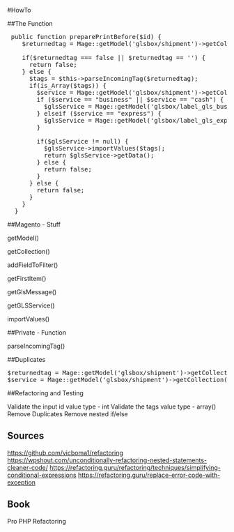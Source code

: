 #HowTo

##The Function

<pre>
 public function preparePrintBefore($id) {
    $returnedtag = Mage::getModel('glsbox/shipment')->getCollection()->addFieldToFilter('id', $id)->getFirstItem()->getGlsMessage();

    if($returnedtag === false || $returnedtag == '') {
      return false;
    } else {
      $tags = $this->parseIncomingTag($returnedtag);
      if(is_Array($tags)) {
        $service = Mage::getModel('glsbox/shipment')->getCollection()->addFieldToFilter('id', $id)->getFirstItem()->getService();
        if ($service == "business" || $service == "cash") {
          $glsService = Mage::getModel('glsbox/label_gls_business');
        } elseif ($service == "express") {
          $glsService = Mage::getModel('glsbox/label_gls_express');
        }

        if($glsService != null) {
          $glsService->importValues($tags);
          return $glsService->getData();
        } else {
          return false;
        }
      } else {
        return false;
      }
    }
  }
</pre>

##Magento - Stuff

getModel()

getCollection()

addFieldToFilter()

getFirstItem()

getGlsMessage()

getGLSService()

importValues()

##Private - Function

parseIncomingTag()

##Duplicates

<pre>
$returnedtag = Mage::getModel('glsbox/shipment')->getCollection()->addFieldToFilter('id', $id)->getFirstItem()->getGlsMessage();
$service = Mage::getModel('glsbox/shipment')->getCollection()->addFieldToFilter('id', $id)->getFirstItem()->getService();
</pre>

##Refactoring and Testing

Validate the input id value type - int 
Validate the tags value type - array()
Remove Duplicates
Remove nested if/else 


## Sources

https://github.com/vicboma1/refactoring 
https://wpshout.com/unconditionally-refactoring-nested-statements-cleaner-code/
https://refactoring.guru/refactoring/techniques/simplifying-conditional-expressions
https://refactoring.guru/replace-error-code-with-exception

## Book

Pro PHP Refactoring